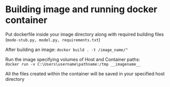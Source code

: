 # Building image and running docker container

Put dockerfile inside your image directory along with required building files (`mode-stub.py, model.py, requirements.txt`)

After building an image: `docker build . -t /image_name/"`

Run the image specifying volumes of Host and Container paths:  
`docker run -v C:\Users\username\pathname:/tmp __imagename__`

All the files created within the container will be saved in your specified host directory
